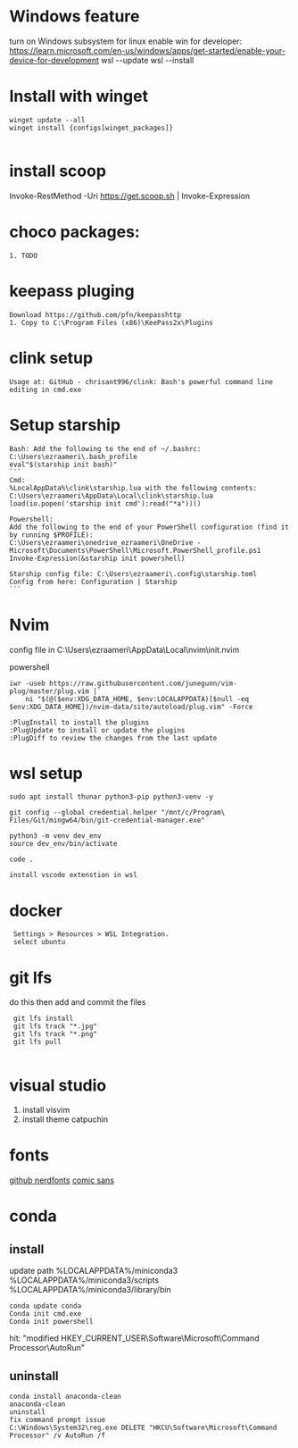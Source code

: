 
# Windows feature

turn on Windows subsystem for linux
enable win for developer: https://learn.microsoft.com/en-us/windows/apps/get-started/enable-your-device-for-development
wsl --update
wsl --install

# Install with winget

```
winget update --all
winget install {configs[winget_packages]}
    
```

# install scoop
Invoke-RestMethod -Uri https://get.scoop.sh | Invoke-Expression

    
# choco packages:
    1. TODO 

# keepass pluging
    Download https://github.com/pfn/keepasshttp
    1. Copy to C:\Program Files (x86)\KeePass2x\Plugins

# clink setup 

    Usage at: GitHub - chrisant996/clink: Bash's powerful command line editing in cmd.exe

# Setup starship 

    Bash: Add the following to the end of ~/.bashrc: C:\Users\ezraameri\.bash_profile
    eval"$(starship init bash)"
    ```
    Cmd: 
    %LocalAppData%\clink\starship.lua with the following contents: C:\Users\ezraameri\AppData\Local\clink\starship.lua
    load(io.popen('starship init cmd'):read("*a"))()
    
    Powershell:
    Add the following to the end of your PowerShell configuration (find it by running $PROFILE): 
    C:\Users\ezraameri\onedrive_ezraameri\OneDrive - Microsoft\Documents\PowerShell\Microsoft.PowerShell_profile.ps1
    Invoke-Expression(&starship init powershell)
    
    Starship config file: C:\Users\ezraameri\.config\starship.toml
    Config from here: Configuration | Starship
    ```

# Nvim

config file in C:\Users\ezraameri\AppData\Local\nvim\init.nvim

powershell
```
iwr -useb https://raw.githubusercontent.com/junegunn/vim-plug/master/plug.vim |`
    ni "$(@($env:XDG_DATA_HOME, $env:LOCALAPPDATA)[$null -eq $env:XDG_DATA_HOME])/nvim-data/site/autoload/plug.vim" -Force

:PlugInstall to install the plugins
:PlugUpdate to install or update the plugins
:PlugDiff to review the changes from the last update
```

# wsl setup

```
sudo apt install thunar python3-pip python3-venv -y

git config --global credential.helper "/mnt/c/Program\ Files/Git/mingw64/bin/git-credential-manager.exe"

python3 -m venv dev_env
source dev_env/bin/activate

code . 

install vscode extenstion in wsl 
```



# docker 

```
 Settings > Resources > WSL Integration.
 select ubuntu
```


# git lfs

do this then add and commit the files
```
 git lfs install
 git lfs track "*.jpg"
 git lfs track "*.png"
 git lfs pull
 
```

# visual studio 

1. install visvim
2. install theme catpuchin

# fonts 

[github nerdfonts](https://github.com/ryanoasis/nerd-fonts/tags)
[comic sans](https://github.com/xtevenx/ComicMonoNF)

# conda 

## install 

update path 
%LOCALAPPDATA%/miniconda3
%LOCALAPPDATA%/miniconda3/scripts
%LOCALAPPDATA%/miniconda3/library/bin

```
conda update conda
Conda init cmd.exe
Conda init powershell

```

hit: "modified      HKEY_CURRENT_USER\Software\Microsoft\Command Processor\AutoRun"

## uninstall 

```
conda install anaconda-clean
anaconda-clean
uninstall 
fix command prompt issue
C:\Windows\System32\reg.exe DELETE "HKCU\Software\Microsoft\Command Processor" /v AutoRun /f
```

